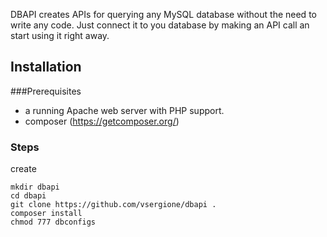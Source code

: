 DBAPI creates APIs for querying any MySQL database without the need to write any code. Just connect it to you database  by making an API call an start using it right away.

## Installation

###Prerequisites

- a running Apache web server with PHP support. 
- composer (https://getcomposer.org/)
### Steps
create 

    mkdir dbapi
    cd dbapi
    git clone https://github.com/vsergione/dbapi .
    composer install
    chmod 777 dbconfigs
    
 